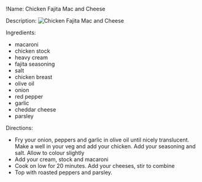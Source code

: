 !Name: Chicken Fajita Mac and Cheese

Description:
![Chicken Fajita Mac and Cheese](https://www.themealdb.com/images/media/meals/qrqywr1503066605.jpg "Chicken Fajita Mac and Cheese")

Ingredients:
- macaroni
- chicken stock
- heavy cream
- fajita seasoning
- salt
- chicken breast
- olive oil
- onion
- red pepper
- garlic
- cheddar cheese
- parsley

Directions:
- Fry your onion, peppers and garlic in olive oil until nicely translucent. Make a well in your veg and add your chicken. Add your seasoning and salt. Allow to colour slightly
- Add your cream, stock and macaroni
- Cook on low for 20 minutes. Add your cheeses, stir to combine
- Top with roasted peppers and parsley.
